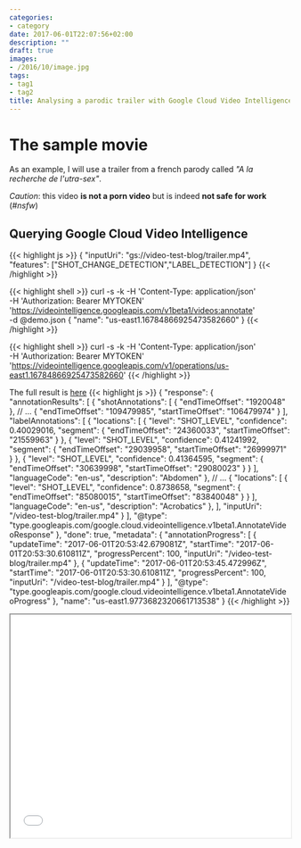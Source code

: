 ```yaml
---
categories:
- category
date: 2017-06-01T22:07:56+02:00
description: ""
draft: true
images:
- /2016/10/image.jpg
tags:
- tag1
- tag2
title: Analysing a parodic trailer with Google Cloud Video Intelligence
---
```


# The sample movie 

As an example, I will use a trailer from a french parody called _"A la recherche de l'utra-sex"_.

_Caution_: this video **is not a porn video** but is indeed **not safe for work** (_#nsfw_)


## Querying Google Cloud Video Intelligence 

{{< highlight js >}}
{
    "inputUri": "gs://video-test-blog/trailer.mp4",
    "features": ["SHOT_CHANGE_DETECTION","LABEL_DETECTION"]
}
{{< /highlight >}}

{{< highlight shell >}}
curl -s -k -H 'Content-Type: application/json' \
      -H 'Authorization: Bearer MYTOKEN' \
      'https://videointelligence.googleapis.com/v1beta1/videos:annotate' \
      -d @demo.json
{
   "name": "us-east1.16784866925473582660"
}
{{< /highlight >}}

{{< highlight shell >}}
curl -s -k -H 'Content-Type: application/json' \
      -H 'Authorization: Bearer MYTOKEN' \
      'https://videointelligence.googleapis.com/v1/operations/us-east1.16784866925473582660'
{{< /highlight >}}

The full result is [here](/assets/video-intelligence/video-analysis-a-la-recherche.json)
{{< highlight js >}}
{
  "response": {
    "annotationResults": [
      {
        "shotAnnotations": [
          {
            "endTimeOffset": "1920048"
          },
          // ...
          {
            "endTimeOffset": "109479985",
            "startTimeOffset": "106479974"
          }
        ],
        "labelAnnotations": [
          {
            "locations": [
              {
                "level": "SHOT_LEVEL",
                "confidence": 0.40029016,
                "segment": {
                  "endTimeOffset": "24360033",
                  "startTimeOffset": "21559963"
                }
              },
              {
                "level": "SHOT_LEVEL",
                "confidence": 0.41241992,
                "segment": {
                  "endTimeOffset": "29039958",
                  "startTimeOffset": "26999971"
                }
              },
              {
                "level": "SHOT_LEVEL",
                "confidence": 0.41364595,
                "segment": {
                  "endTimeOffset": "30639998",
                  "startTimeOffset": "29080023"
                }
              }
            ],
            "languageCode": "en-us",
            "description": "Abdomen"
          },
          // ... 
          {
            "locations": [
              {
                "level": "SHOT_LEVEL",
                "confidence": 0.8738658,
                "segment": {
                  "endTimeOffset": "85080015",
                  "startTimeOffset": "83840048"
                }
              }
            ],
            "languageCode": "en-us",
            "description": "Acrobatics"
          },
        ],
        "inputUri": "/video-test-blog/trailer.mp4"
      }
    ],
    "@type": "type.googleapis.com/google.cloud.videointelligence.v1beta1.AnnotateVideoResponse"
  },
  "done": true,
  "metadata": {
    "annotationProgress": [
      {
        "updateTime": "2017-06-01T20:53:42.679081Z",
        "startTime": "2017-06-01T20:53:30.610811Z",
        "progressPercent": 100,
        "inputUri": "/video-test-blog/trailer.mp4"
      },
      {
        "updateTime": "2017-06-01T20:53:45.472996Z",
        "startTime": "2017-06-01T20:53:30.610811Z",
        "progressPercent": 100,
        "inputUri": "/video-test-blog/trailer.mp4"
      }
    ],
    "@type": "type.googleapis.com/google.cloud.videointelligence.v1beta1.AnnotateVideoProgress"
  },
  "name": "us-east1.9773682320661713538"
}
{{< /highlight >}}

<iframe width="100%" height="400" src="/assets/video-intelligence/result.html"></iframe>

